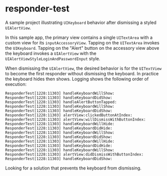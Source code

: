 responder-test
==============

A sample project illustrating `UIKeyboard` behavior after dismissing a styled `UIAlertView`.

In this sample app, the primary view contains a single `UITextArea` with a custom view for its `inputAccessoryView`.  Tapping on the `UITextArea` invokes the `UIKeyboard`. Tapping on the "Alert" button on the accessory view above the keyboard invokes a `UIAlertView` with the `UIAlertViewStyleLoginAndPasswordInput` style. 

When dismissing the `UIAlertView`, the desired behavior is for the `UITextView` to become the first responder without dismissing the keyboard. In practice the keyboard hides then shows.  Logging shows the following order of execution:

	ResponderTest[1228:11303] handleKeyboardWillShow:
	ResponderTest[1228:11303] handleKeyboardDidShow:
	ResponderTest[1228:11303] handleAlertButtonTapped:
	ResponderTest[1228:11303] handleKeyboardWillShow:
	ResponderTest[1228:11303] handleKeyboardDidShow:
	ResponderTest[1228:11303] alertView:clickedButtonAtIndex:
	ResponderTest[1228:11303] alertView:willDismissWithButtonIndex:
	ResponderTest[1228:11303] handleKeyboardWillHide:
	ResponderTest[1228:11303] handleKeyboardDidHide:
	ResponderTest[1228:11303] handleKeyboardWillShow:
	ResponderTest[1228:11303] handleKeyboardDidShow:
	ResponderTest[1228:11303] handleKeyboardWillHide:
	ResponderTest[1228:11303] handleKeyboardDidHide:
	ResponderTest[1228:11303] handleKeyboardWillShow:
	ResponderTest[1228:11303] alertView:didDismissWithButtonIndex:
	ResponderTest[1228:11303] handleKeyboardDidShow:

Looking for a solution that prevents the keyboard from dismissing.